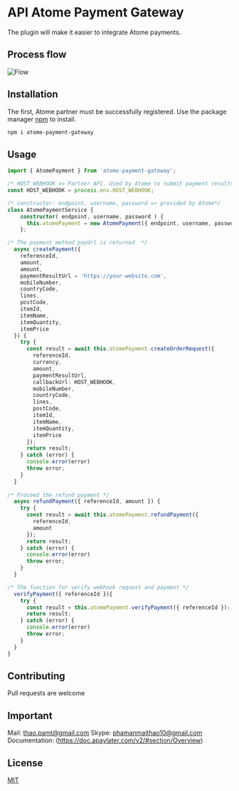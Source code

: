 # API Atome Payment Gateway

The plugin will make it easier to integrate Atome payments.

## Process flow
![Flow]()

## Installation
The first, Atome partner must be successfully registered.
Use the package manager [npm](https://www.npmjs.com/) to install.

```bash
npm i atome-payment-gateway
```

## Usage
```typescript
import { AtomePayment } from 'atome-payment-gateway';

/* HOST_WEBHOOK => Partner API. Used by Atome to submit payment results by IPN method (server-to-server) method */
const HOST_WEBHOOK = process.env.HOST_WEBHOOK;

/* constructor: endpoint, username, password => provided by Atome*/
class AtomePaymentService {
    constructor( endpoint, username, password ) {
      this.atomePayment = new AtomePayment({ endpoint, username, password })
    };

/* The payment method payUrl is returned  */
  async createPayment({
    referenceId,
    amount,
    amount,
    paymentResultUrl = 'https://your-website.com',
    mobileNumber,
    countryCode,
    lines,
    postCode,
    itemId,
    itemName,
    itemQuantity,
    itemPrice
  }) {
    try {
      const result = await this.atomePayment.createOrderRequest({
        referenceId,
        currency,
        amount,
        paymentResultUrl,
        callbackUrl: HOST_WEBHOOK,
        mobileNumber,
        countryCode,
        lines,
        postCode,
        itemId,
        itemName,
        itemQuantity,
        itemPrice
      });
      return result;
    } catch (error) {
      console.error(error)
      throw error;
    }
  }
  
/* Proceed the refund payment */
  async refundPayment({ referenceId, amount }) {
    try {
      const result = await this.atomePayment.refundPayment({
        referenceId,
        amount
      });
      return result;
    } catch (error) {
      console.error(error)
      throw error;
    }
  }

/* The function for verify webhook request and payment */
  verifyPayment({ referenceId }){
    try {
      const result = this.atomePayment.verifyPayment({ referenceId });
      return result;
    } catch (error) {
      console.error(error)
      throw error;
    }
  }
}
```

## Contributing
Pull requests are welcome

## Important
Mail:  thao.pamt@gmail.com
Skype: phamanmaithao10@gmail.com
Documentation: (https://doc.apaylater.com/v2/#section/Overview)

## License
[MIT](https://choosealicense.com/licenses/mit/)
                           